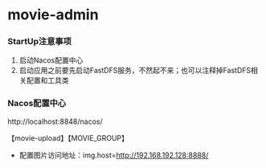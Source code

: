 # movie-admin

### StartUp注意事项
1. 启动Nacos配置中心
2. 启动应用之前要先启动FastDFS服务，不然起不来；也可以注释掉FastDFS相关配置和工具类


### Nacos配置中心

http://localhost:8848/nacos/

【movie-upload】【MOVIE_GROUP】
- 配置图片访问地址：img.host=http://192.168.192.128:8888/


